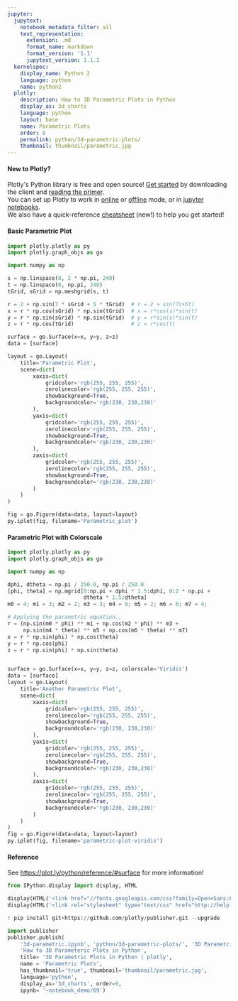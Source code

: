 ```yaml
---
jupyter:
  jupytext:
    notebook_metadata_filter: all
    text_representation:
      extension: .md
      format_name: markdown
      format_version: '1.1'
      jupytext_version: 1.1.1
  kernelspec:
    display_name: Python 2
    language: python
    name: python2
  plotly:
    description: How to 3D Parametric Plots in Python
    display_as: 3d_charts
    language: python
    layout: base
    name: Parametric Plots
    order: 9
    permalink: python/3d-parametric-plots/
    thumbnail: thumbnail/parametric.jpg
---
```


<!-- #region {"deletable": true, "editable": true} -->
#### New to Plotly?
Plotly's Python library is free and open source! [Get started](https://plot.ly/python/getting-started/) by downloading the client and [reading the primer](https://plot.ly/python/getting-started/).
<br>You can set up Plotly to work in [online](https://plot.ly/python/getting-started/#initialization-for-online-plotting) or [offline](https://plot.ly/python/getting-started/#initialization-for-offline-plotting) mode, or in [jupyter notebooks](https://plot.ly/python/getting-started/#start-plotting-online).
<br>We also have a quick-reference [cheatsheet](https://images.plot.ly/plotly-documentation/images/python_cheat_sheet.pdf) (new!) to help you get started!
<!-- #endregion -->

<!-- #region {"deletable": true, "editable": true} -->
#### Basic Parametric Plot
<!-- #endregion -->

```python deletable=true editable=true
import plotly.plotly as py
import plotly.graph_objs as go

import numpy as np

s = np.linspace(0, 2 * np.pi, 240)
t = np.linspace(0, np.pi, 240)
tGrid, sGrid = np.meshgrid(s, t)

r = 2 + np.sin(7 * sGrid + 5 * tGrid)  # r = 2 + sin(7s+5t)
x = r * np.cos(sGrid) * np.sin(tGrid)  # x = r*cos(s)*sin(t)
y = r * np.sin(sGrid) * np.sin(tGrid)  # y = r*sin(s)*sin(t)
z = r * np.cos(tGrid)                  # z = r*cos(t)

surface = go.Surface(x=x, y=y, z=z)
data = [surface]

layout = go.Layout(
    title='Parametric Plot',
    scene=dict(
        xaxis=dict(
            gridcolor='rgb(255, 255, 255)',
            zerolinecolor='rgb(255, 255, 255)',
            showbackground=True,
            backgroundcolor='rgb(230, 230,230)'
        ),
        yaxis=dict(
            gridcolor='rgb(255, 255, 255)',
            zerolinecolor='rgb(255, 255, 255)',
            showbackground=True,
            backgroundcolor='rgb(230, 230,230)'
        ),
        zaxis=dict(
            gridcolor='rgb(255, 255, 255)',
            zerolinecolor='rgb(255, 255, 255)',
            showbackground=True,
            backgroundcolor='rgb(230, 230,230)'
        )
    )
)

fig = go.Figure(data=data, layout=layout)
py.iplot(fig, filename='Parametric_plot')
```

<!-- #region {"deletable": true, "editable": true} -->
#### Parametric Plot with Colorscale
<!-- #endregion -->

```python deletable=true editable=true
import plotly.plotly as py
import plotly.graph_objs as go

import numpy as np

dphi, dtheta = np.pi / 250.0, np.pi / 250.0
[phi, theta] = np.mgrid[0:np.pi + dphi * 1.5:dphi, 0:2 * np.pi +
                        dtheta * 1.5:dtheta]
m0 = 4; m1 = 3; m2 = 2; m3 = 3; m4 = 6; m5 = 2; m6 = 6; m7 = 4;

# Applying the parametric equation..
r = (np.sin(m0 * phi) ** m1 + np.cos(m2 * phi) ** m3 +
     np.sin(m4 * theta) ** m5 + np.cos(m6 * theta) ** m7)
x = r * np.sin(phi) * np.cos(theta)
y = r * np.cos(phi)
z = r * np.sin(phi) * np.sin(theta)


surface = go.Surface(x=x, y=y, z=z, colorscale='Viridis')
data = [surface]
layout = go.Layout(
    title='Another Parametric Plot',
    scene=dict(
        xaxis=dict(
            gridcolor='rgb(255, 255, 255)',
            zerolinecolor='rgb(255, 255, 255)',
            showbackground=True,
            backgroundcolor='rgb(230, 230,230)'
        ),
        yaxis=dict(
            gridcolor='rgb(255, 255, 255)',
            zerolinecolor='rgb(255, 255, 255)',
            showbackground=True,
            backgroundcolor='rgb(230, 230,230)'
        ),
        zaxis=dict(
            gridcolor='rgb(255, 255, 255)',
            zerolinecolor='rgb(255, 255, 255)',
            showbackground=True,
            backgroundcolor='rgb(230, 230,230)'
        )
    )
)
fig = go.Figure(data=data, layout=layout)
py.iplot(fig, filename='parametric-plot-viridis')
```

<!-- #region {"deletable": true, "editable": true} -->
#### Reference
<!-- #endregion -->

<!-- #region {"deletable": true, "editable": true} -->
See https://plot.ly/python/reference/#surface for more information!
<!-- #endregion -->

```python deletable=true editable=true
from IPython.display import display, HTML

display(HTML('<link href="//fonts.googleapis.com/css?family=Open+Sans:600,400,300,200|Inconsolata|Ubuntu+Mono:400,700" rel="stylesheet" type="text/css" />'))
display(HTML('<link rel="stylesheet" type="text/css" href="http://help.plot.ly/documentation/all_static/css/ipython-notebook-custom.css">'))

! pip install git+https://github.com/plotly/publisher.git --upgrade

import publisher
publisher.publish(
    '3d-parametric.ipynb', 'python/3d-parametric-plots/', '3D Parametric Plots | plotly',
    'How to 3D Parameteric Plots in Python',
    title= '3D Parametric Plots in Python | plotly',
    name = 'Parametric Plots',
    has_thumbnail='true', thumbnail='thumbnail/parametric.jpg',
    language='python',
    display_as='3d_charts', order=9,
    ipynb= '~notebook_demo/69')
```

```python deletable=true editable=true

```

